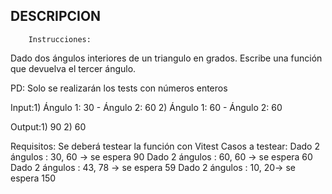 ## DESCRIPCION

        Instrucciones:
Dado dos ángulos interiores de un triangulo en grados.
Escribe una función que devuelva el tercer ángulo.

PD: Solo se realizarán los tests con números enteros

Input:1) Ángulo 1: 30 - Ángulo 2: 60
2) Ángulo 1: 60 - Ángulo 2: 60

Output:1) 90
2) 60

Requisitos:
Se deberá testear la función con Vitest
Casos a testear:
Dado 2 ángulos : 30, 60 -> se espera 90
Dado 2 ángulos : 60, 60 -> se espera 60
Dado 2 ángulos : 43, 78 -> se espera 59
Dado 2 ángulos : 10, 20-> se espera 150